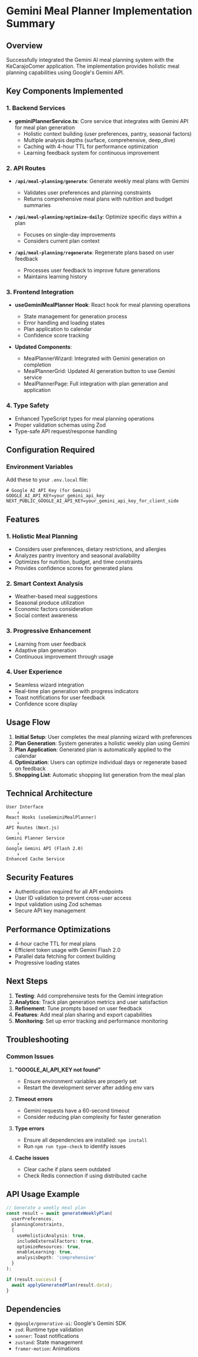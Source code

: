 # Gemini Meal Planner Implementation Summary

## Overview
Successfully integrated the Gemini AI meal planning system with the KeCarajoComer application. The implementation provides holistic meal planning capabilities using Google's Gemini API.

## Key Components Implemented

### 1. **Backend Services**
- **geminiPlannerService.ts**: Core service that integrates with Gemini API for meal plan generation
  - Holistic context building (user preferences, pantry, seasonal factors)
  - Multiple analysis depths (surface, comprehensive, deep_dive)
  - Caching with 4-hour TTL for performance optimization
  - Learning feedback system for continuous improvement

### 2. **API Routes**
- **`/api/meal-planning/generate`**: Generate weekly meal plans with Gemini
  - Validates user preferences and planning constraints
  - Returns comprehensive meal plans with nutrition and budget summaries
  
- **`/api/meal-planning/optimize-daily`**: Optimize specific days within a plan
  - Focuses on single-day improvements
  - Considers current plan context
  
- **`/api/meal-planning/regenerate`**: Regenerate plans based on user feedback
  - Processes user feedback to improve future generations
  - Maintains learning history

### 3. **Frontend Integration**
- **useGeminiMealPlanner Hook**: React hook for meal planning operations
  - State management for generation process
  - Error handling and loading states
  - Plan application to calendar
  - Confidence score tracking

- **Updated Components**:
  - MealPlannerWizard: Integrated with Gemini generation on completion
  - MealPlannerGrid: Updated AI generation button to use Gemini service
  - MealPlannerPage: Full integration with plan generation and application

### 4. **Type Safety**
- Enhanced TypeScript types for meal planning operations
- Proper validation schemas using Zod
- Type-safe API request/response handling

## Configuration Required

### Environment Variables
Add these to your `.env.local` file:
```env
# Google AI API Key (for Gemini)
GOOGLE_AI_API_KEY=your_gemini_api_key
NEXT_PUBLIC_GOOGLE_AI_API_KEY=your_gemini_api_key_for_client_side
```

## Features

### 1. **Holistic Meal Planning**
- Considers user preferences, dietary restrictions, and allergies
- Analyzes pantry inventory and seasonal availability
- Optimizes for nutrition, budget, and time constraints
- Provides confidence scores for generated plans

### 2. **Smart Context Analysis**
- Weather-based meal suggestions
- Seasonal produce utilization
- Economic factors consideration
- Social context awareness

### 3. **Progressive Enhancement**
- Learning from user feedback
- Adaptive plan generation
- Continuous improvement through usage

### 4. **User Experience**
- Seamless wizard integration
- Real-time plan generation with progress indicators
- Toast notifications for user feedback
- Confidence score display

## Usage Flow

1. **Initial Setup**: User completes the meal planning wizard with preferences
2. **Plan Generation**: System generates a holistic weekly plan using Gemini
3. **Plan Application**: Generated plan is automatically applied to the calendar
4. **Optimization**: Users can optimize individual days or regenerate based on feedback
5. **Shopping List**: Automatic shopping list generation from the meal plan

## Technical Architecture

```
User Interface
    ↓
React Hooks (useGeminiMealPlanner)
    ↓
API Routes (Next.js)
    ↓
Gemini Planner Service
    ↓
Google Gemini API (Flash 2.0)
    ↓
Enhanced Cache Service
```

## Security Features

- Authentication required for all API endpoints
- User ID validation to prevent cross-user access
- Input validation using Zod schemas
- Secure API key management

## Performance Optimizations

- 4-hour cache TTL for meal plans
- Efficient token usage with Gemini Flash 2.0
- Parallel data fetching for context building
- Progressive loading states

## Next Steps

1. **Testing**: Add comprehensive tests for the Gemini integration
2. **Analytics**: Track plan generation metrics and user satisfaction
3. **Refinement**: Tune prompts based on user feedback
4. **Features**: Add meal plan sharing and export capabilities
5. **Monitoring**: Set up error tracking and performance monitoring

## Troubleshooting

### Common Issues

1. **"GOOGLE_AI_API_KEY not found"**
   - Ensure environment variables are properly set
   - Restart the development server after adding env vars

2. **Timeout errors**
   - Gemini requests have a 60-second timeout
   - Consider reducing plan complexity for faster generation

3. **Type errors**
   - Ensure all dependencies are installed: `npm install`
   - Run `npm run type-check` to identify issues

4. **Cache issues**
   - Clear cache if plans seem outdated
   - Check Redis connection if using distributed cache

## API Usage Example

```typescript
// Generate a weekly meal plan
const result = await generateWeeklyPlan(
  userPreferences,
  planningConstraints,
  {
    useHolisticAnalysis: true,
    includeExternalFactors: true,
    optimizeResources: true,
    enableLearning: true,
    analysisDepth: 'comprehensive'
  }
);

if (result.success) {
  await applyGeneratedPlan(result.data);
}
```

## Dependencies

- `@google/generative-ai`: Google's Gemini SDK
- `zod`: Runtime type validation
- `sonner`: Toast notifications
- `zustand`: State management
- `framer-motion`: Animations